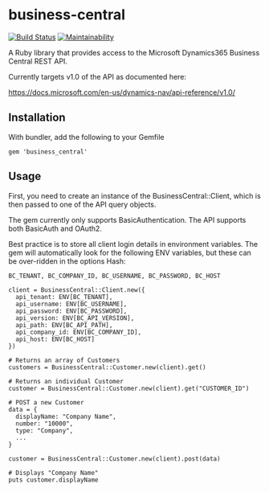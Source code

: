 # business-central

[![Build Status](https://dev.azure.com/fivesenses/business-central/_apis/build/status/fivesenses.business_central?branchName=master)](https://dev.azure.com/fivesenses/business-central/_build/latest?definitionId=3&branchName=master)
[![Maintainability](https://api.codeclimate.com/v1/badges/f6fbe96abdd5ea3e9406/maintainability)](https://codeclimate.com/github/fivesenses/business-central/maintainability)

A Ruby library that provides access to the Microsoft Dynamics365 Business Central REST API.

Currently targets v1.0 of the API as documented here:

https://docs.microsoft.com/en-us/dynamics-nav/api-reference/v1.0/


## Installation

With bundler, add the following to your Gemfile

```
gem 'business_central'
```

## Usage

First, you need to create an instance of the BusinessCentral::Client, which is
then passed to one of the API query objects.

The gem currently only supports BasicAuthentication. The API supports both
BasicAuth and OAuth2.

Best practice is to store all client login details in environment variables.
The gem will automatically look for the following ENV variables, but these can
be over-ridden in the options Hash:

```
BC_TENANT, BC_COMPANY_ID, BC_USERNAME, BC_PASSWORD, BC_HOST
```

```
client = BusinessCentral::Client.new({
  api_tenant: ENV[BC_TENANT],
  api_username: ENV[BC_USERNAME],
  api_password: ENV[BC_PASSWORD],
  api_version: ENV[BC_API_VERSION],
  api_path: ENV[BC_API_PATH],
  api_company_id: ENV[BC_COMPANY_ID],
  api_host: ENV[BC_HOST]
})

# Returns an array of Customers
customers = BusinessCentral::Customer.new(client).get()

# Returns an individual Customer
customer = BusinessCentral::Customer.new(client).get("CUSTOMER_ID")

# POST a new Customer
data = {
  displayName: "Company Name",
  number: "10000",
  type: "Company",
  ...
}

customer = BusinessCentral::Customer.new(client).post(data)

# Displays "Company Name"
puts customer.displayName

```

